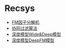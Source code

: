 # Recsys

- [FM因子分解机](/recsys/fm)
- [协同过滤算法](/recsys/cf)
- [深度模型Wide&Deep模型](/recsys/wdl)
- [深度模型DeepFM模型](recsys/deepfm)
